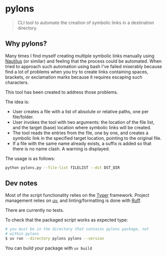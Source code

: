 # pylons
> CLI tool to automate the creation of symbolic links in a destination directory.

## Why pylons?

Many times I find myself creating multiple symbolic links manually using [Nautilus](https://gitlab.gnome.org/GNOME/nautilus) (or similar) and feeling that the process could be automated. When tried to approach such automation using bash I've failed miserably because find a lot of problems when you try to create links containing spaces, brackets, or exclamation marks because it requires escaping such characters.

This tool has been created to address those problems.

The idea is:
+ User creates a file with a list of absolute or relative paths, one per file/folder.
+ User invokes the tool with two arguments: the location of the file list, and the target (base) location where symbolic links will be created.
+ The tool reads the entries from the file, one by one, and creates a symbolic link in the specified target location, pointing to the original file.
+ If a file with the same name already exists, a suffix is added so that there is no name clash. A warning is displayed.

The usage is as follows:

```bash
python pylons.py --file-list fILELIST --dst DST_DIR
```

## Dev notes

Most of the script functionality relies on the [Typer](https://github.com/fastapi/typer) framework. Project management relies on [uv](https://github.com/astral-sh/uv), and linting/formatting is done with [Ruff](https://github.com/astral-sh/ruff).

There are currently no tests.

To check that the packaged script works as expected type:

```bash
# you must be in the directory that contains pylons package, not
# within pylons
$ uv run --directory pylons pylons --version
```

You can build your package with `uv build`